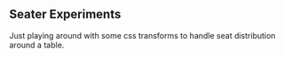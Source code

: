 ## Seater Experiments

Just playing around with some css transforms to handle seat distribution around a table.